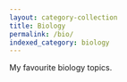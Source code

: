 ```yaml
---
layout: category-collection
title: Biology
permalink: /bio/
indexed_category: biology
---
```


My favourite biology topics.
